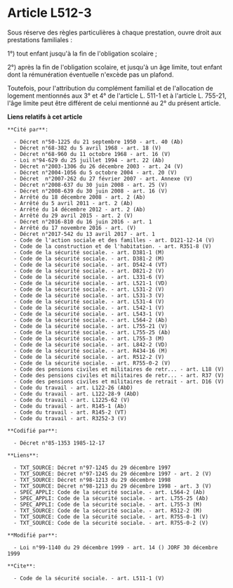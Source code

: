 # Article L512-3

Sous réserve des règles particulières à chaque prestation, ouvre droit aux prestations familiales : 

1°) tout enfant jusqu'à la fin de l'obligation scolaire ; 

2°) après la fin de l'obligation scolaire, et jusqu'à un âge limite, tout enfant dont la rémunération éventuelle n'excède pas
un plafond. 

Toutefois, pour l'attribution du complément familial et de l'allocation de logement mentionnés aux 3° et 4° de l'article L.
511-1 et à l'article L. 755-21, l'âge limite peut être différent de celui mentionné au 2° du présent article.

**Liens relatifs à cet article**

	**Cité par**:

	  - Décret n°50-1225 du 21 septembre 1950 - art. 40 (Ab)
	  - Décret n°68-382 du 5 avril 1968 - art. 18 (V)
	  - Décret n°68-960 du 11 octobre 1968 - art. 16 (V)
	  - Loi n°94-629 du 25 juillet 1994 - art. 22 (Ab)
	  - Décret n°2003-1306 du 26 décembre 2003 - art. 24 (V)
	  - Décret n°2004-1056 du 5 octobre 2004 - art. 20 (V)
	  - Décret  n°2007-262 du 27 février 2007 - art. Annexe (V)
	  - Décret n°2008-637 du 30 juin 2008 - art. 25 (V)
	  - Décret n°2008-639 du 30 juin 2008 - art. 16 (V)
	  - Arrêté du 18 décembre 2008 - art. 2 (Ab)
	  - Arrêté du 5 avril 2011 - art. 2 (Ab)
	  - Arrêté du 14 décembre 2012 - art. 2 (Ab)
	  - Arrêté du 29 avril 2015 - art. 2 (V)
	  - Décret n°2016-810 du 16 juin 2016 - art. 1
	  - Arrêté du 17 novembre 2016 - art. (V)
	  - Décret n°2017-542 du 13 avril 2017 - art. 1
	  - Code de l'action sociale et des familles - art. D121-12-14 (V)
	  - Code de la construction et de l'habitation. - art. R351-8 (V)
	  - Code de la sécurité sociale. - art. D381-1 (M)
	  - Code de la sécurité sociale. - art. D381-2 (M)
	  - Code de la sécurité sociale. - art. D542-4 (VT)
	  - Code de la sécurité sociale. - art. D821-2 (V)
	  - Code de la sécurité sociale. - art. L331-6 (V)
	  - Code de la sécurité sociale. - art. L521-1 (VD)
	  - Code de la sécurité sociale. - art. L531-2 (V)
	  - Code de la sécurité sociale. - art. L531-3 (V)
	  - Code de la sécurité sociale. - art. L531-4 (V)
	  - Code de la sécurité sociale. - art. L542-1 (V)
	  - Code de la sécurité sociale. - art. L543-1 (V)
	  - Code de la sécurité sociale. - art. L564-2 (Ab)
	  - Code de la sécurité sociale. - art. L755-21 (V)
	  - Code de la sécurité sociale. - art. L755-25 (Ab)
	  - Code de la sécurité sociale. - art. L755-3 (M)
	  - Code de la sécurité sociale. - art. L842-2 (VD)
	  - Code de la sécurité sociale. - art. R434-16 (M)
	  - Code de la sécurité sociale. - art. R512-2 (V)
	  - Code de la sécurité sociale. - art. R755-0-2 (V)
	  - Code des pensions civiles et militaires de retr... - art. L18 (V)
	  - Code des pensions civiles et militaires de retr... - art. R37 (V)
	  - Code des pensions civiles et militaires de retrait - art. D16 (V)
	  - Code du travail - art. L122-26 (AbD)
	  - Code du travail - art. L122-28-9 (AbD)
	  - Code du travail - art. L1225-62 (V)
	  - Code du travail - art. R145-1 (Ab)
	  - Code du travail - art. R145-2 (VT)
	  - Code du travail - art. R3252-3 (V)

	**Codifié par**:

	  - Décret n°85-1353 1985-12-17

	**Liens**:

	  - TXT_SOURCE: Décret n°97-1245 du 29 décembre 1997
	  - TXT_SOURCE: Décret n°97-1245 du 29 décembre 1997 - art. 2 (V)
	  - TXT_SOURCE: Décret n°98-1213 du 29 décembre 1998
	  - TXT_SOURCE: Décret n°98-1213 du 29 décembre 1998 - art. 3 (V)
	  - SPEC_APPLI: Code de la sécurité sociale. - art. L564-2 (Ab)
	  - SPEC_APPLI: Code de la sécurité sociale. - art. L755-25 (Ab)
	  - SPEC_APPLI: Code de la sécurité sociale. - art. L755-3 (M)
	  - TXT_SOURCE: Code de la sécurité sociale. - art. R512-2 (M)
	  - TXT_SOURCE: Code de la sécurité sociale. - art. R755-0-1 (V)
	  - TXT_SOURCE: Code de la sécurité sociale. - art. R755-0-2 (V)

	**Modifié par**:

	  - Loi n°99-1140 du 29 décembre 1999 - art. 14 () JORF 30 décembre 1999

	**Cite**:

	  - Code de la sécurité sociale. - art. L511-1 (V)
